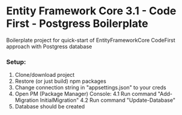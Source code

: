 # Entity Framework Core 3.1 - Code First - Postgress Boilerplate
Boilerplate project for quick-start of EntityFrameworkCore CodeFirst approach with  Postgress database


### Setup:
1. Clone/download project
2. Restore (or just build) npm packages
3. Change connection string in "appsettings.json" to your creds
4. Open PM (Package Manager) Console:
4.1 Run command "Add-Migration InitialMigration" 
4.2 Run command "Update-Database"
5. Database should be created
